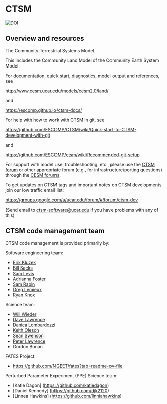 # CTSM

[![DOI](https://zenodo.org/badge/DOI/10.5281/zenodo.3739617.svg)](https://doi.org/10.5281/zenodo.3739617)

## Overview and resources

The Community Terrestrial Systems Model.

This includes the Community Land Model of the Community Earth System Model.

For documentation, quick start, diagnostics, model output and
references, see

http://www.cesm.ucar.edu/models/cesm2.0/land/

and

https://escomp.github.io/ctsm-docs/

For help with how to work with CTSM in git, see

https://github.com/ESCOMP/CTSM/wiki/Quick-start-to-CTSM-development-with-git

and

https://github.com/ESCOMP/ctsm/wiki/Recommended-git-setup

For support with model use, troubleshooting, etc., please use the [CTSM
forum](https://bb.cgd.ucar.edu/cesm/forums/ctsm-clm-mosart-rtm.134/) or other appropriate forum (e.g., for
infrastructure/porting questions) through the [CESM forums](https://bb.cgd.ucar.edu/cesm/).

To get updates on CTSM tags and important notes on CTSM developments
join our low traffic email list:

https://groups.google.com/a/ucar.edu/forum/#!forum/ctsm-dev

(Send email to ctsm-software@ucar.edu if you have problems with any of this)

## CTSM code management team

CTSM code management is provided primarily by:

Software engineering team:
- [Erik Kluzek](https://github.com/ekluzek)
- [Bill Sacks](https://github.com/billsacks)
- [Sam Levis](https://github.com/slevis-lmwg)
- [Adrianna Foster](https://github.com/adrifoster)
- [Sam Rabin](https://github.com/samsrabin)
- [Greg Lemieux](https://github.com/glemieux)
- [Ryan Knox](https://github.com/rgknox)

Science team:
- [Will Wieder](https://github.com/wwieder)
- [Dave Lawrence](https://github.com/dlawrenncar)
- [Danica Lombardozzi](https://github.com/danicalombardozzi)
- [Keith Oleson](https://github.com/olyson)
- [Sean Swenson](https://github.com/swensosc)
- [Peter Lawrence](https://github.com/lawrencepj1)
- Gordon Bonan

FATES Project:
- https://github.com/NGEET/fates?tab=readme-ov-file

Perturbed Parameter Experiment (PPE) Science team:
- [Katie Dagon] (https://github.com/katiedagon)
- [Daniel Kennedy] (https://github.com/djk2120)
- [Linnea Hawkins] (https://github.com/linniahawkins)